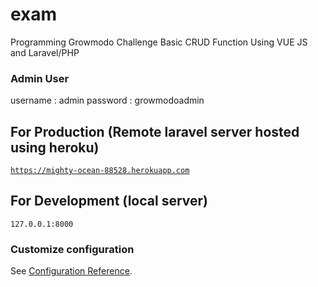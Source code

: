 <h1> exam</h1>

<p>Programming Growmodo Challenge Basic CRUD Function Using VUE JS and Laravel/PHP</p>

<h3>Admin User</h1>
username : admin
password : growmodoadmin

<h2>For Production (Remote laravel server hosted using heroku)</h2>

<code>https://mighty-ocean-88528.herokuapp.com</code>


<h2>For Development (local server)</h2>

<code>127.0.0.1:8000</code>



### Customize configuration
See [Configuration Reference](https://cli.vuejs.org/config/).
